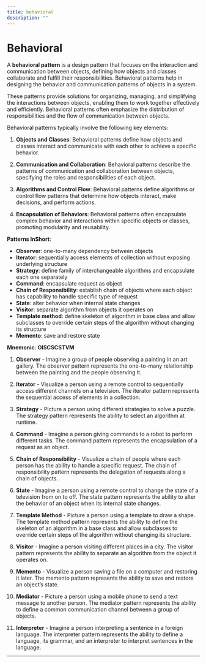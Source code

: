 ```yaml
---
title: behavioral
description: ""
---
```

# Behavioral

A **behavioral pattern** is a design pattern that focuses on the interaction and communication between objects, defining how objects and classes collaborate and fulfill their responsibilities. Behavioral patterns help in designing the behavior and communication patterns of objects in a system.

These patterns provide solutions for organizing, managing, and simplifying the interactions between objects, enabling them to work together effectively and efficiently. Behavioral patterns often emphasize the distribution of responsibilities and the flow of communication between objects.

Behavioral patterns typically involve the following key elements:

1. **Objects and Classes**: Behavioral patterns define how objects and classes interact and communicate with each other to achieve a specific behavior.

2. **Communication and Collaboration**: Behavioral patterns describe the patterns of communication and collaboration between objects, specifying the roles and responsibilities of each object.

3. **Algorithms and Control Flow**: Behavioral patterns define algorithms or control flow patterns that determine how objects interact, make decisions, and perform actions.

4. **Encapsulation of Behaviors**: Behavioral patterns often encapsulate complex behavior and interactions within specific objects or classes, promoting modularity and reusability.

**Patterns InShort**:

- **Observer**:
    one-to-many dependency between objects
- **Iterator**:
    sequentially access elements of collection without exposing underlying structure
- **Strategy**:
    define family of interchangeable algorithms and encapsulate each one separately
- **Command**:
    encapsulate request as object
- **Chain of Responsibility**:
    establish chain of objects where each object has capability to handle specific type of request
- **State**:
    alter behavior when internal state changes
- **Visitor**:
    separate algorithm from objects it operates on
- **Template method**:
    define skeleton of algorithm in base class and allow subclasses to override certain steps of the algorithm without changing its structure
- **Memento**:
    save and restore state

**Mnemonic**: **OISCSCSTVM**


1. **Observer** - Imagine a group of people observing a painting in an art gallery. The observer pattern represents the one-to-many relationship between the painting and the people observing it.

2. **Iterator** - Visualize a person using a remote control to sequentially access different channels on a television. The iterator pattern represents the sequential access of elements in a collection.

3. **Strategy** - Picture a person using different strategies to solve a puzzle. The strategy pattern represents the ability to select an algorithm at runtime.

4. **Command** - Imagine a person giving commands to a robot to perform different tasks. The command pattern represents the encapsulation of a request as an object.

5. **Chain of Responsibility** - Visualize a chain of people where each person has the ability to handle a specific request. The chain of responsibility pattern represents the delegation of requests along a chain of objects.

6. **State** - Imagine a person using a remote control to change the state of a television from on to off. The state pattern represents the ability to alter the behavior of an object when its internal state changes.

7. **Template Method** - Picture a person using a template to draw a shape. The template method pattern represents the ability to define the skeleton of an algorithm in a base class and allow subclasses to override certain steps of the algorithm without changing its structure.

8. **Visitor** - Imagine a person visiting different places in a city. The visitor pattern represents the ability to separate an algorithm from the object it operates on.

9. **Memento** - Visualize a person saving a file on a computer and restoring it later. The memento pattern represents the ability to save and restore an object’s state.

10. **Mediator** - Picture a person using a mobile phone to send a text message to another person. The mediator pattern represents the ability to define a common communication channel between a group of objects.

11. **Interpreter** - Imagine a person interpreting a sentence in a foreign language. The interpreter pattern represents the ability to define a language, its grammar, and an interpreter to interpret sentences in the language.

___

